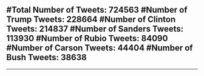 #Total Number of Tweets: 724563 
#Number of Trump Tweets: 228664
#Number of Clinton Tweets: 214837
#Number of Sanders Tweets: 113930
#Number of Rubio Tweets: 84090
#Number of Carson Tweets: 44404
#Number of Bush Tweets: 38638
---
---
